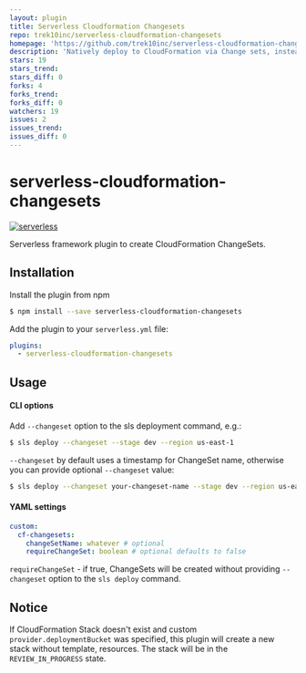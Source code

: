 ```yaml
---
layout: plugin
title: Serverless Cloudformation Changesets
repo: trek10inc/serverless-cloudformation-changesets
homepage: 'https://github.com/trek10inc/serverless-cloudformation-changesets'
description: 'Natively deploy to CloudFormation via Change sets, instead of directly. Allowing you to queue changes, and safely require escalated roles for final deployment.'
stars: 19
stars_trend: 
stars_diff: 0
forks: 4
forks_trend: 
forks_diff: 0
watchers: 19
issues: 2
issues_trend: 
issues_diff: 0
---
```



# serverless-cloudformation-changesets
[![serverless](http://public.serverless.com/badges/v3.svg)](http://www.serverless.com)


Serverless framework plugin to create CloudFormation ChangeSets.

## Installation

Install the plugin from npm

```bash
$ npm install --save serverless-cloudformation-changesets
```

Add the plugin to your `serverless.yml` file:

```yaml
plugins:
  - serverless-cloudformation-changesets
```

## Usage
#### CLI options
Add `--changeset` option to the sls deployment command, e.g.:
```bash
$ sls deploy --changeset --stage dev --region us-east-1
```
`--changeset` by default uses a timestamp for ChangeSet name, otherwise you can provide optional `--changeset` value:
```bash
$ sls deploy --changeset your-changeset-name --stage dev --region us-east-1
```

#### YAML settings
```yaml
custom:
  cf-changesets:
    changeSetName: whatever # optional
    requireChangeSet: boolean # optional defaults to false
```
`requireChangeSet` - if true, ChangeSets will be created without providing `--changeset` option to the `sls deploy` command.

## Notice
If CloudFormation Stack doesn't exist and custom `provider.deploymentBucket` was specified, this plugin will create a new stack without template, resources. The stack will be in the `REVIEW_IN_PROGRESS` state.
